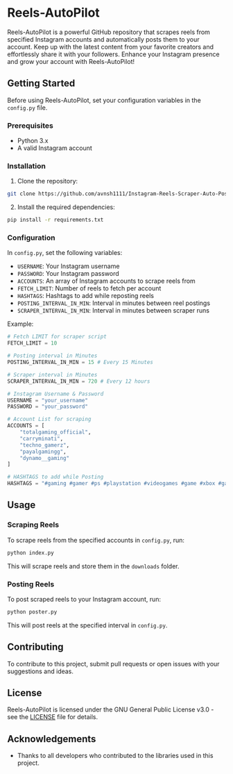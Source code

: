 # Reels-AutoPilot

Reels-AutoPilot is a powerful GitHub repository that scrapes reels from specified Instagram accounts and automatically posts them to your account. Keep up with the latest content from your favorite creators and effortlessly share it with your followers. Enhance your Instagram presence and grow your account with Reels-AutoPilot!

## Getting Started

Before using Reels-AutoPilot, set your configuration variables in the `config.py` file.

### Prerequisites

- Python 3.x
- A valid Instagram account

### Installation

1. Clone the repository:

```bash
git clone https://github.com/avnsh1111/Instagram-Reels-Scraper-Auto-Poster.git
```

2. Install the required dependencies:

```bash
pip install -r requirements.txt
```

### Configuration

In `config.py`, set the following variables:

- `USERNAME`: Your Instagram username
- `PASSWORD`: Your Instagram password
- `ACCOUNTS`: An array of Instagram accounts to scrape reels from
- `FETCH_LIMIT`: Number of reels to fetch per account
- `HASHTAGS`: Hashtags to add while reposting reels
- `POSTING_INTERVAL_IN_MIN`: Interval in minutes between reel postings
- `SCRAPER_INTERVAL_IN_MIN`: Interval in minutes between scraper runs

Example:

```python
# Fetch LIMIT for scraper script
FETCH_LIMIT = 10

# Posting interval in Minutes
POSTING_INTERVAL_IN_MIN = 15 # Every 15 Minutes

# Scraper interval in Minutes
SCRAPER_INTERVAL_IN_MIN = 720 # Every 12 hours

# Instagram Username & Password
USERNAME = "your_username"
PASSWORD = "your_password"

# Account List for scraping
ACCOUNTS = [
    "totalgaming_official",
    "carryminati",
    "techno_gamerz",
    "payalgamingg",
    "dynamo__gaming"
]

# HASHTAGS to add while Posting
HASHTAGS = "#gaming #gamer #ps #playstation #videogames #game #xbox #games #twitch #fortnite #pc #memes #pcgaming #gamers #gamingcommunity #youtube #xboxone #gamergirl #nintendo #gta #callofduty #streamer #follow #pubg #videogame #esports #bhfyp #meme #twitchstreamer #art"
```

## Usage

### Scraping Reels

To scrape reels from the specified accounts in `config.py`, run:

```bash
python index.py
```

This will scrape reels and store them in the `downloads` folder.

### Posting Reels

To post scraped reels to your Instagram account, run:

```bash
python poster.py
```

This will post reels at the specified interval in `config.py`.

## Contributing

To contribute to this project, submit pull requests or open issues with your suggestions and ideas.

## License

Reels-AutoPilot is licensed under the GNU General Public License v3.0 - see the [LICENSE](LICENSE) file for details.

## Acknowledgements

- Thanks to all developers who contributed to the libraries used in this project.
